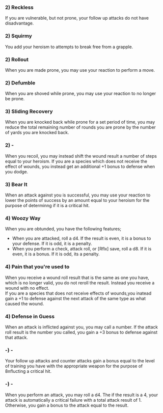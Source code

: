 

### 2) Reckless
If you are vulnerable, but not prone, your follow up attacks do not have disadvantage.

### 2) Squirmy
You add your heroism to attempts to break free from a grapple.

### 2) Rollout
When you are made prone, you may use your reaction to perform a move.

### 2) Defumble
When you are shoved while prone, you may use your reaction to no longer be prone.

### 3) Sliding Recovery
When you are knocked back while prone for a set period of time, you may reduce the total remaining number of rounds you are prone by the number of yards you are knocked back.

### 2) -
When you recoil, you may instead shift the wound result a number of steps equal to your heroism. If you are a species which does not receive the effect of wounds, you instead get an additional +1 bonus to defense when you dodge.

### 3) Bear It
When an attack against you is successful, you may use your reaction to lower the points of success by an amount equal to your heroism for the purpose of determinng if it is a critical hit.

### 4) Woozy Way
When you are obtunded, you have the following features;  
* When you are attacked, roll a d4. If the result is even, it is a bonus to your defense. If it is odd, it is a penalty.
* When you perform a check, attack roll, or [Rflx] save, roll a d8. If it is even, it is a bonus. If it is odd, its a penalty.

### 4) Pain that you're used to
When you receive a wound roll result that is the same as one you have, which is no longer valid, you do not reroll the result. Instead you receive a wound with no effect.  
If you are a species that does not receive effects of wounds,you inatead gain a +1 to defense against the next attack of the same type as what caused the wound.

### 4) Defense in Guess
When an attack is inflicted against you, you may call a number. If the attack roll result is the number you called, you gain a +3 bonus to defense against that attack.

### -) -
Your follow up attacks and counter attacks gain a bonus equal to the level of training you have with the appropriate weapon for the purpose of 8nflucting a critical hit.

### -) -
When you perform an attack, you may roll a d4. The if the result is a 4, your attack is automatically a critical failure with a total attack result of 1. Otherwise, you gain a bonus to the attack equal to the result.